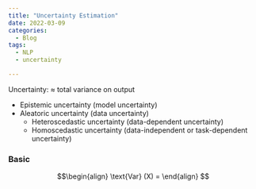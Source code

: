 ```yaml
---
title: "Uncertainty Estimation"
date: 2022-03-09
categories:
  - Blog
tags:
  - NLP
  - uncertainty

---
```


Uncertainty: $\approx$ total variance on output
* Epistemic uncertainty (model uncertainty)
* Aleatoric uncertainty (data uncertainty)
  * Heteroscedastic uncertainty (data-dependent uncertainty)
  * Homoscedastic uncertainty (data-independent or task-dependent uncertainty)

### Basic

$$\begin{align}
\text{Var} (X) = 
\end{align}
$$
